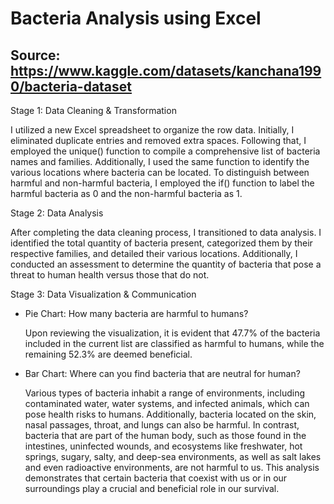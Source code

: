 # Bacteria Analysis using Excel

Source: https://www.kaggle.com/datasets/kanchana1990/bacteria-dataset
---------------------------------------------------------------------
Stage 1: Data Cleaning & Transformation

I utilized a new Excel spreadsheet to organize the row data. Initially, I eliminated duplicate entries and removed extra spaces. Following that, I employed the unique() function to compile a comprehensive list of bacteria names and families. Additionally, I used the same function to identify the various locations where bacteria can be located. To distinguish between harmful and non-harmful bacteria, I employed the if() function to label the harmful bacteria as 0 and the non-harmful bacteria as 1.

Stage 2: Data Analysis

After completing the data cleaning process, I transitioned to data analysis. I identified the total quantity of bacteria present, categorized them by their respective families, and detailed their various locations. Additionally, I conducted an assessment to determine the quantity of bacteria that pose a threat to human health versus those that do not.

Stage 3: Data Visualization & Communication

- Pie Chart: How many bacteria are harmful to humans?

  Upon reviewing the visualization, it is evident that 47.7% of the bacteria included in the current list are classified as harmful to humans, while the remaining 52.3% are deemed beneficial.

- Bar Chart: Where can you find bacteria that are neutral for human?

  Various types of bacteria inhabit a range of environments, including contaminated water, water systems, and infected animals, which can pose health risks to humans. Additionally, bacteria located on the skin,     nasal passages, throat, and lungs can also be harmful. In contrast, bacteria that are part of the human body, such as those found in the intestines, uninfected wounds, and ecosystems like freshwater, hot       springs, sugary, salty, and deep-sea environments, as well as salt lakes and even radioactive environments, are not harmful to us. This analysis demonstrates that certain bacteria that coexist with us or in our   surroundings play a crucial and beneficial role in our survival.
